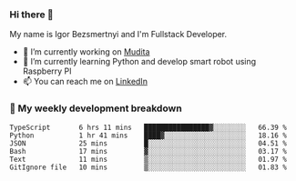 ### Hi there 👋

My name is Igor Bezsmertnyi and I'm Fullstack Developer.

- 🔭 I’m currently working on [Mudita](https://mudita.com/)
- 🌱 I’m currently learning Python and develop smart robot using Raspberry PI
- 📫 You can reach me on [LinkedIn](https://www.linkedin.com/in/igor-bezsmertnyi-529522114/)

### 🧮 My weekly development breakdown
<!--START_SECTION:waka-->

```text
TypeScript       6 hrs 11 mins   ████████████████▓░░░░░░░░   66.39 %
Python           1 hr 41 mins    ████▓░░░░░░░░░░░░░░░░░░░░   18.16 %
JSON             25 mins         █░░░░░░░░░░░░░░░░░░░░░░░░   04.51 %
Bash             17 mins         ▓░░░░░░░░░░░░░░░░░░░░░░░░   03.17 %
Text             11 mins         ▒░░░░░░░░░░░░░░░░░░░░░░░░   01.97 %
GitIgnore file   10 mins         ▒░░░░░░░░░░░░░░░░░░░░░░░░   01.83 %
```

<!--END_SECTION:waka-->

<!--
**igorbezsmertnyi/igorbezsmertnyi** is a ✨ _special_ ✨ repository because its `README.md` (this file) appears on your GitHub profile.

Here are some ideas to get you started:

- 🔭 I’m currently working on ...
- 🌱 I’m currently learning ...
- 👯 I’m looking to collaborate on ...
- 🤔 I’m looking for help with ...
- 💬 Ask me about ...
- 📫 How to reach me: ...
- 😄 Pronouns: ...
- ⚡ Fun fact: ...
-->

